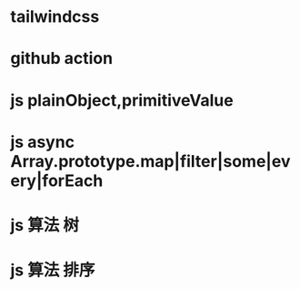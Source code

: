 # tailwindcss
# github action
# js plainObject,primitiveValue
# js async Array.prototype.map|filter|some|every|forEach
# js 算法 树
# js 算法 排序